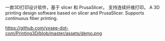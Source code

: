 一款3D打印设计软件，基于 slicer 和 PrusaSlicer。 支持连续纤维打印。
A 3D printing design software based on slicer and PrusaSlicer. Supports continuous fiber printing.

https://github.com/yxsee-dot-com/Printing3D/blob/master/assets/demo.png
